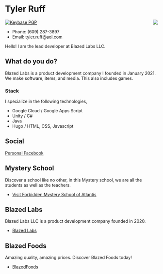 # Tyler Ruff

<a href="https://blazedlabs.com/"><img align="right" src="https://blazed.sirv.com/logo/BLZ-blue.png?w=120&h=120"></a>

[![Keybase PGP](https://img.shields.io/keybase/pgp/tylerruff)](https://keybase.io/tylerruff)

- Phone: (609) 287-3897
- Email: tyler.ruff@aol.com

Hello! I am the lead developer at Blazed Labs LLC.

## What do you do?
Blazed Labs is a product development company I founded in January 2021.
We make software, items, and media. This also includes games.

### Stack
I specialize in the following technologies,

- Google Cloud / Google Apps Script
- Unity / C#
- Java
- Hugo / HTML, CSS, Javascript

## Social
[Personal Facebook](https://facebook.com/blazed.space)

## Mystery School
Discover a school like no other, in this Mystery school, we are all the students as well as the teachers.
- [Visit Forbidden Mystery School of Atlantis](https://www.facebook.com/groups/atlantismysteryschool)

## Blazed Labs
Blazed Labs LLC is a product development company founded in 2020.
- [Blazed Labs](https://blazedlabs.com/)

## Blazed Foods
Amazing quality, amazing prices. Discover Blazed Foods today!
- [BlazedFoods](https://blazedfoods.com)

